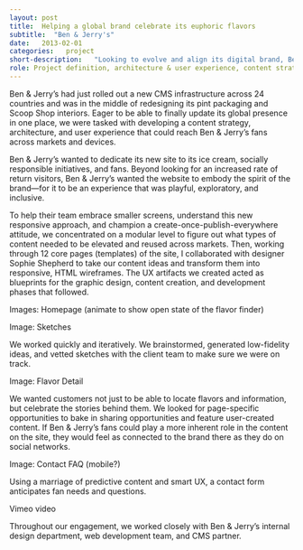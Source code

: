 ```yaml
---
layout: post
title:  Helping a global brand celebrate its euphoric flavors
subtitle:  "Ben & Jerry's"
date:   2013-02-01
categories:   project
short-description:   "Looking to evolve and align its digital brand, Ben & Jerry’s wanted to turn its mobile and desktop sites into a single responsive, easy-to-navigate, memorable website. In this first phase of work, I developed an extensible site structure and brainstormed creative executions through responsive HTML wireframes."
role: Project definition, architecture & user experience, content strategy
---
```


Ben & Jerry’s had just rolled out a new CMS infrastructure across 24 countries and was in the middle of redesigning its pint packaging and Scoop Shop interiors. Eager to be able to finally update its global presence in one place, we were tasked with developing a content strategy, architecture, and user experience that could reach Ben & Jerry’s fans across markets and devices.

Ben & Jerry’s wanted to dedicate its new site to its ice cream, socially responsible initiatives, and fans. Beyond looking for an increased rate of return visitors, Ben & Jerry’s wanted the website to embody the spirit of the brand—for it to be an experience that was playful, exploratory, and inclusive.

To help their team embrace smaller screens, understand this new responsive approach, and champion a create-once-publish-everywhere attitude, we concentrated on a modular level to figure out what types of content needed to be elevated and reused across markets. Then, working through 12 core pages (templates) of the site, I collaborated with designer Sophie Shepherd to take our content ideas and transform them into responsive, HTML wireframes. The UX artifacts we created acted as blueprints for the graphic design, content creation, and development phases that followed.

Images:  Homepage (animate to show open state of the flavor finder)

Image: Sketches

<p class="caption">We worked quickly and iteratively. We brainstormed, generated low-fidelity ideas, and vetted sketches with the client team to make sure we were on track.</p>

Image: Flavor Detail

<p class="caption">We wanted customers not just to be able to locate flavors and information, but celebrate the stories behind them. We looked for page-specific opportunities to bake in sharing opportunities and feature user-created content. If Ben & Jerry’s fans could play a more inherent role in the content on the site, they would feel as connected to the brand there as they do on social networks.</p>

Image: Contact FAQ (mobile?)

<p class="caption">Using a marriage of predictive content and smart UX, a contact form anticipates fan needs and questions.</p>

Vimeo video

<p class="caption">Throughout our engagement, we worked closely with Ben & Jerry’s internal design department, web development team, and CMS partner.</p>
